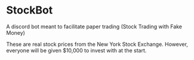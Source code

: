 # StockBot
A discord bot meant to facilitate paper trading (Stock Trading with Fake Money)

These are real stock prices from the New York Stock Exchange. However, everyone will be given $10,000 to invest with at the start.
